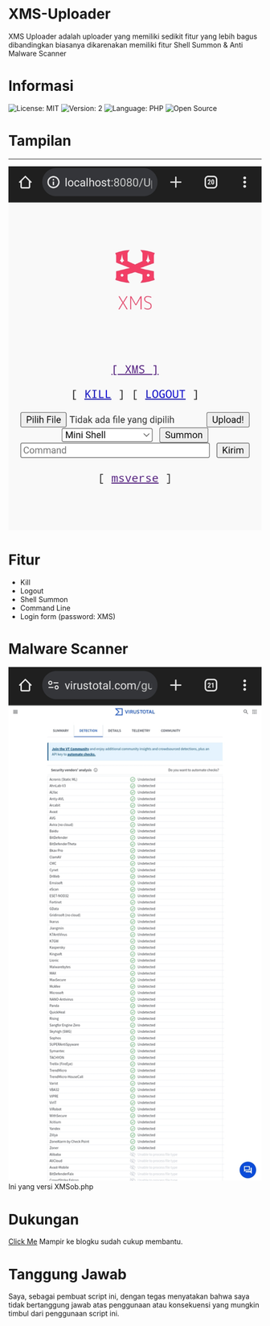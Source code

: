 # XMS-Uploader
XMS Uploader adalah uploader yang memiliki sedikit fitur yang lebih bagus dibandingkan biasanya dikarenakan memiliki fitur Shell Summon & Anti Malware Scanner

# Informasi
![License: MIT](https://img.shields.io/badge/License-MIT-blue.svg)
![Version: 2](https://img.shields.io/badge/Version-1-green.svg)
![Language: PHP](https://img.shields.io/badge/Language-PHP-blue.svg)
![Open Source](https://img.shields.io/badge/Open%20Source-Yes-green.svg)

# Tampilan
-------
![Tampilan](Picsart_24-03-23_19-07-26-657.jpg) 

# Fitur 
- Kill
- Logout
- Shell Summon
- Command Line
- Login form (password: XMS) 

# Malware Scanner 
![Malware Scanner Log](Picsart_24-03-23_19-31-17-465.jpg) 
Ini yang versi XMSob.php

# Dukungan
[Click Me](https://www.msverse.site) 
Mampir ke blogku sudah cukup membantu. 

# Tanggung Jawab
Saya, sebagai pembuat script ini, dengan tegas menyatakan bahwa saya tidak bertanggung jawab atas penggunaan atau konsekuensi yang mungkin timbul dari penggunaan script ini.
